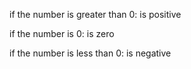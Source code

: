 if the number is greater than 0: is positive

if the number is 0: is zero

if the number is less than 0: is negative
